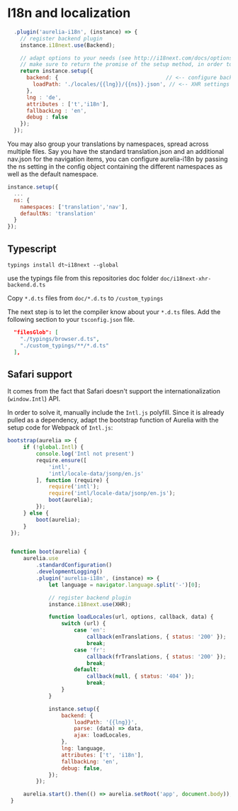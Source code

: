 # I18n and localization


```js
  .plugin('aurelia-i18n', (instance) => {
    // register backend plugin
    instance.i18next.use(Backend);

    // adapt options to your needs (see http://i18next.com/docs/options/)
    // make sure to return the promise of the setup method, in order to guarantee proper loading
    return instance.setup({
      backend: {                                  // <-- configure backend settings
        loadPath: './locales/{{lng}}/{{ns}}.json', // <-- XHR settings for where to get the files from
      },
      lng : 'de',
      attributes : ['t','i18n'],
      fallbackLng : 'en',
      debug : false
    });
  });
```

You may also group your translations by namespaces, spread across multiple files. Say you have the standard translation.json and an additional nav.json for the navigation items, you can configure aurelia-i18n by passing the ns setting in the config object containing the different namespaces as well as the default namespace.

```js
instance.setup({
  ...
  ns: {
    namespaces: ['translation','nav'],
    defaultNs: 'translation'
  }
});
```

## Typescript

`typings install dt~i18next --global`

use the typings file from this repositories doc folder `doc/i18next-xhr-backend.d.ts` 

Copy `*.d.ts` files from `doc/*.d.ts` to `/custom_typings`

The next step is to let the compiler know about your `*.d.ts` files. 
Add the following section to your `tsconfig.json` file.

```json
  "filesGlob": [
    "./typings/browser.d.ts",
    "./custom_typings/**/*.d.ts"
  ],
```

## Safari support

It comes from the fact that Safari doesn't support the internationalization (`window.Intl`) API.

In order to solve it, manually include the `Intl.js` polyfill. Since it is already pulled as a dependency, adapt the bootstrap function of Aurelia with the setup code for Webpack of `Intl.js`:

```js
bootstrap(aurelia => {
     if (!global.Intl) {
         console.log('Intl not present')
         require.ensure([
             'intl',
             'intl/locale-data/jsonp/en.js'
         ], function (require) {
             require('intl');
             require('intl/locale-data/jsonp/en.js');
             boot(aurelia);
         });
     } else {
         boot(aurelia);
     }
 });


 function boot(aurelia) {
     aurelia.use
         .standardConfiguration()
         .developmentLogging()
         .plugin('aurelia-i18n', (instance) => {
             let language = navigator.language.split('-')[0];

             // register backend plugin
             instance.i18next.use(XHR);

             function loadLocales(url, options, callback, data) {
                 switch (url) {
                     case 'en':
                         callback(enTranslations, { status: '200' });
                         break;
                     case 'fr':
                         callback(frTranslations, { status: '200' });
                         break;
                     default:
                         callback(null, { status: '404' });
                         break;
                 }
             }

             instance.setup({
                 backend: {
                     loadPath: '{{lng}}',
                     parse: (data) => data,
                     ajax: loadLocales,
                 },
                 lng: language,
                 attributes: ['t', 'i18n'],
                 fallbackLng: 'en',
                 debug: false,
             });
         });

     aurelia.start().then(() => aurelia.setRoot('app', document.body));
 }
 ```